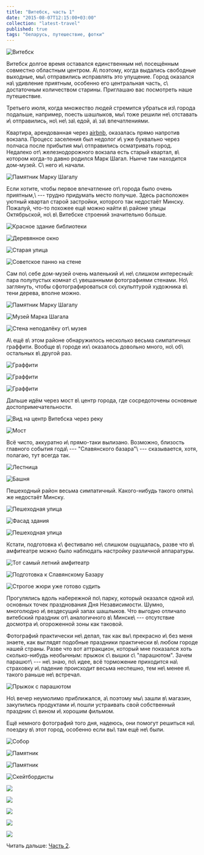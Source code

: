```yaml
---
title: "Витебск, часть 1"
date: "2015-08-07T12:15:00+03:00"
collection: "latest-travel"
published: true
tags: "беларусь, путешествие, фотки"
---
```


![](/images/travel/2015-07-vitebsk/vitebsk-cover-1.jpg "Витебск")

Витебск долгое время оставался единственным не\ посещённым совместно областным центром. А\ поэтому, когда выдались
свободные выходные, мы\ отправились исправлять это упущение. Город оказался на\ удивление приятным, особенно его
центральная часть, с\ достаточным количеством старины. Приглашаю вас посмотреть наше путешествие.

<!--more-->

Третьего июля, когда множество людей стремится убраться из\ города подальше, например, поесть шашлыков, мы\ тоже решили
не\ отставать и\ отправились, но\ не\ за\ едой, а\ за\ впечатлениями.

Квартира, арендованная через [airbnb][], оказалась прямо напротив вокзала. Процесс заселения был недолог и\ уже
буквально через полчаса после прибытия мы\ отправились осматривать город. Недалеко от\ железнодорожного вокзала есть
старый квартал, в\ котором когда-то давно родился Марк Шагал. Нынче там находится дом-музей. С\ него и\ начали.

![](/images/travel/2015-07-vitebsk/vitebsk-chagall-sculpture.jpg "Памятник Марку Шагалу")

Если хотите, чтобы первое впечатление от\ города было очень приятным,\ --- трудно придумать место получше. Здесь
расположен уютный квартал старой застройки, которого так недостаёт Минску. Пожалуй, что-то похожее ещё можно найти
в\ районе улицы Октябрьской, но\ в\ Витебске строений значительно больше.

![](/images/travel/2015-07-vitebsk/vitebsk-old-district-1.jpg "Красное здание библиотеки")

![](/images/travel/2015-07-vitebsk/vitebsk-old-district-2.jpg "Деревянное окно")

![](/images/travel/2015-07-vitebsk/vitebsk-old-district-3.jpg "Старая улица")

![](/images/travel/2015-07-vitebsk/vitebsk-old-district-4.jpg "Советское панно на стене")

Сам по\ себе дом-музей очень маленький и\ не\ слишком интересный: пара полупустых комнат с\ увешанными фотографиями
стенами. Но\ заглянуть, чтобы сфотографироваться со\ скульптурой художника в\ тени дерева, вполне можно.

![](/images/travel/2015-07-vitebsk/vitebsk-chagall-museum-sculpture.jpg "Памятник Марку Шагалу")

![](/images/travel/2015-07-vitebsk/vitebsk-chagall-museum.jpg "Музей Марка Шагала")

![Стена неподалёку от\ музея](/images/travel/2015-07-vitebsk/vitebsk-chagall-museum-wall.jpg "Стена в стиле картин Марка Шагала")

А\ ещё в\ этом районе обнаружилось несколько весьма симпатичных граффити. Вообще в\ городе их\ оказалось довольно много,
но\ об\ остальных в\ другой раз.

![](/images/travel/2015-07-vitebsk/vitebsk-old-district-graffiti-1.jpg "Граффити")

![](/images/travel/2015-07-vitebsk/vitebsk-old-district-graffiti-2.jpg "Граффити")

![](/images/travel/2015-07-vitebsk/vitebsk-old-district-graffiti-3.jpg "Граффити")

Дальше идём через мост в\ центр города, где сосредоточены основные достопримечательности.

![](/images/travel/2015-07-vitebsk/vitebsk-river-view-1.jpg "Вид на центр Витебска через реку")

![](/images/travel/2015-07-vitebsk/vitebsk-river-view-2.jpg "Мост")

Всё чисто, аккуратно и\ прямо-таки вылизано. Возможно, близость главного события года\ --- "Славянского базара"\ ---
сказывается, хотя, полагаю, тут всегда так.

![](/images/travel/2015-07-vitebsk/vitebsk-stairs.jpg "Лестница")

![](/images/travel/2015-07-vitebsk/vitebsk-tower.jpg "Башня")

Пешеходный район весьма симпатичный. Какого-нибудь такого опять\ же недостаёт Минску.

![](/images/travel/2015-07-vitebsk/vitebsk-pedestrian-zone-1.jpg "Пешеходная улица")

![](/images/travel/2015-07-vitebsk/vitebsk-pedestrian-zone-2.jpg "Фасад здания")

![](/images/travel/2015-07-vitebsk/vitebsk-pedestrian-zone-3.jpg "Пешеходная улица")

Кстати, подготовка к\ фестивалю не\ слишком ощущалась, разве что в\ амфитеатре можно было наблюдать настройку различной
аппаратуры.

![Тот самый летний амфитеатр](/images/travel/2015-07-vitebsk/vitebsk-preparation-1.jpg "Тот самый летний амфитеатр")

![](/images/travel/2015-07-vitebsk/vitebsk-preparation-2.jpg "Подготовка к Славянскому Базару")

![Строгое жюри уже готово судить](/images/travel/2015-07-vitebsk/vitebsk-preparation-3.jpg "Голуби на крыше")

Прогулялись вдоль набережной по\ парку, который оказался одной из\ основных точек празднования Дня Независимости. Шумно,
многолюдно и\ вездесущий запах шашлыков. Что выгодно отличало витебский праздник от\ аналогичного в\ Минске\ ---
отсутствие досмотра и\ огороженной зоны как таковой.

Фотографий практически не\ делал, так как вы\ прекрасно и\ без меня знаете, как выглядят подобные праздники практически
в\ любом городе нашей страны. Разве что вот аттракцион, который мне показался хоть сколько-нибудь необычным: прыжок
с\ вышки с\ "парашютом". Зачем парашют\ --- не\ знаю, по\ идее, всё торможение приходится на\ страховку и\ падение
происходит весьма неспешно, тем не\ менее я\ такого раньше не\ встречал.

![](/images/travel/2015-07-vitebsk/vitebsk-jump.jpg "Прыжок с парашютом")

Но\ вечер неумолимо приближался, а\ поэтому мы\ зашли в\ магазин, закупились продуктами и\ пошли устраивать свой
собственный праздник с\ вином и\ хорошим фильмом.

Ещё немного фотографий того дня, надеюсь, они помогут решиться на\ поездку в\ этот город, особенно если вы\ там ещё
не\ были.

![](/images/travel/2015-07-vitebsk/vitebsk-day-1.jpg "Собор")

![](/images/travel/2015-07-vitebsk/vitebsk-day-2.jpg "Памятник")

![](/images/travel/2015-07-vitebsk/vitebsk-day-3.jpg "Памятник")

![](/images/travel/2015-07-vitebsk/vitebsk-day-4.jpg "Скейтбордисты")

![](/images/travel/2015-07-vitebsk/vitebsk-day-5.jpg)

![](/images/travel/2015-07-vitebsk/vitebsk-day-6.jpg)

![](/images/travel/2015-07-vitebsk/vitebsk-day-7.jpg)

![](/images/travel/2015-07-vitebsk/vitebsk-day-8.jpg)

![](/images/travel/2015-07-vitebsk/vitebsk-day-9.jpg)

Читать дальше: [Часть 2](/post/vitebsk-2/).

[airbnb]: /post/airbnb-currency/
